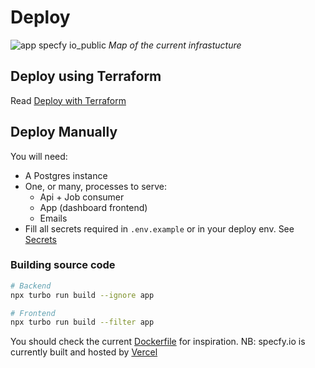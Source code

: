 # Deploy


![app specfy io_public](https://github.com/specfy/specfy/assets/1637651/fecfb292-e2e3-4ad4-93dd-714a1fc20b1a)
*Map of the current infrastucture*


## Deploy using Terraform

Read [Deploy with Terraform](./deploy.terraform.md)


## Deploy Manually

You will need:

- A Postgres instance
- One, or many, processes to serve:
  - Api + Job consumer
  - App (dashboard frontend)
  - Emails
- Fill all secrets required in `.env.example` or in your deploy env. See [Secrets](installation.md#secrets)

### Building source code

```sh
# Backend
npx turbo run build --ignore app

# Frontend
npx turbo run build --filter app
```

You should check the current [Dockerfile](../prod/Dockerfile) for inspiration.
NB: specfy.io is currently built and hosted by [Vercel](https://vercel.com)

